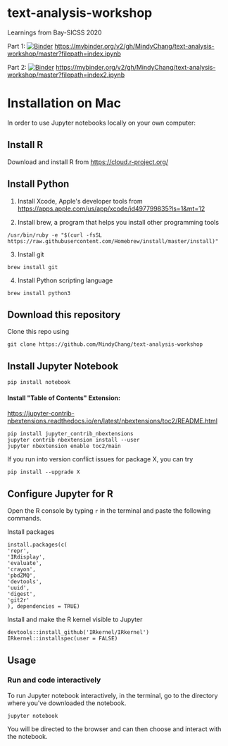 # text-analysis-workshop

Learnings from Bay-SICSS 2020


Part 1: [![Binder](https://mybinder.org/badge_logo.svg)](https://mybinder.org/v2/gh/MindyChang/text-analysis-workshop/master?filepath=index.ipynb)
https://mybinder.org/v2/gh/MindyChang/text-analysis-workshop/master?filepath=index.ipynb

Part 2: [![Binder](https://mybinder.org/badge_logo.svg)](https://mybinder.org/v2/gh/MindyChang/text-analysis-workshop/master?filepath=index2.ipynb)
https://mybinder.org/v2/gh/MindyChang/text-analysis-workshop/master?filepath=index2.ipynb


# Installation on Mac
In order to use Jupyter notebooks locally on your own computer:

## Install R

Download and install R from https://cloud.r-project.org/


## Install Python

1. Install Xcode, Apple's developer tools
from https://apps.apple.com/us/app/xcode/id497799835?ls=1&mt=12

2. Install brew, a program that helps you install other programming tools

`/usr/bin/ruby -e "$(curl -fsSL https://raw.githubusercontent.com/Homebrew/install/master/install)"`

3. Install git

`brew install git`

4. Install Python scripting language

`brew install python3`



## Download this repository
Clone this repo using

`git clone https://github.com/MindyChang/text-analysis-workshop`


## Install Jupyter Notebook
```
pip install notebook
```

#### Install "Table of Contents" Extension:

https://jupyter-contrib-nbextensions.readthedocs.io/en/latest/nbextensions/toc2/README.html

```
pip install jupyter_contrib_nbextensions
jupyter contrib nbextension install --user
jupyter nbextension enable toc2/main
```

If you run into version conflict issues for package X, you can try

```
pip install --upgrade X
```
## Configure Jupyter for R
Open the R console by typing `r` in the terminal and paste the following commands.

Install packages
```
install.packages(c(
'repr',
'IRdisplay',
'evaluate',
'crayon',
'pbdZMQ',
'devtools',
'uuid',
'digest',
'git2r'
), dependencies = TRUE)
```
Install and make the R kernel visible to Jupyter
```
devtools::install_github('IRkernel/IRkernel')
IRkernel::installspec(user = FALSE)
```
## Usage

### Run and code interactively

To run Jupyter notebook interactively, in the terminal, go to the directory where you've downloaded the notebook.

```
jupyter notebook
```

You will be directed to the browser and can then choose and interact with the notebook.
